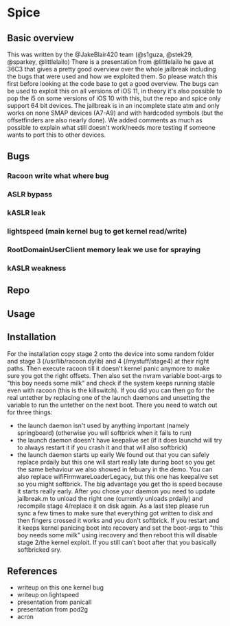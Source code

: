 # Spice

## Basic overview
This was written by the @JakeBlair420 team (@s1guza, @stek29, @sparkey, @littlelailo)
There is a presentation from @littlelailo he gave at 36C3 that gives a pretty good overview over the whole jailbreak including the bugs that were used and how we exploited them.
So please watch this first before looking at the code base to get a good overview.
The bugs can be used to exploit this on all versions of iOS 11, in theory it's also possible to pop the i5 on some versions of iOS 10 with this, but the repo and spice only support 64 bit devices.
The jailbreak is in an incomplete state atm and only works on none SMAP devices (A7-A9) and with hardcoded symbols (but the offsetfinders are also nearly done).
We added comments as much as possible to explain what still doesn't work/needs more testing if someone wants to port this to other devices.

## Bugs

### Racoon write what where bug

### ASLR bypass

### kASLR leak

### lightspeed (main kernel bug to get kernel read/write)

### RootDomainUserClient memory leak we use for spraying

### kASLR weakness

## Repo

## Usage

## Installation
For the installation copy stage 2 onto the device into some random folder and stage 3 (/usr/lib/racoon.dylib) and 4 (/mystuff/stage4) at their right paths.
Then execute racoon till it doesn't kernel panic anymore to make sure you got the right offsets.
Then also set the nvram variable boot-args to "this boy needs some milk" and check if the system keeps running stable even with racoon (this is the killswitch).
If you did you can then go for the real untether by replacing one of the launch daemons and unsetting the variable to run the untether on the next boot.
There you need to watch out for three things:
- the launch daemon isn't used by anything important (namely springboard) (otherwise you will softbrick when it fails to run)
- the launch daemon doesn't have keepalive set (if it does launchd will try to always restart it if you crash it and that will also softbrick)
- the launch daemon starts up early
We found out that you can safely replace prdaily but this one will start really late during boot so you get the same behaviour we also showed in febuary in the demo.
You can also replace wifiFirmwareLoaderLegacy, but this one has keepalive set so you might softbrick. The big advantage you get tho is speed because it starts really early.
After you chose your daemon you need to update jailbreak.m to unload the right one (currently unloads prdaily) and recompile stage 4/replace it on disk again.
As a last step please run sync a few times to make sure that everything got written to disk and then fingers crossed it works and you don't softbrick.
If you restart and it keeps kernel panicing boot into recovery and set the boot-args to "this boy needs some milk" using irecovery and then reboot this will disable stage 2/the kernel exploit.
If you still can't boot after that you basically softbricked sry.

## References
- writeup on this one kernel bug
- writeup on lightspeed
- presentation from panicall
- presentation from pod2g
- acron
